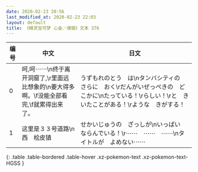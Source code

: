 ```yaml
---
date: 2020-02-23 20:56
last_modified_at: 2020-02-23 22:03
layout: default
title: 《精灵宝可梦 心金／魂银》文本 376
---
```

| 编号 | 中文 | 日文 |
| ---- | ---- | ---- |
| 0 | 呵,呵⋯⋯\n终于离开洞窟了,\r里面远比想象的\n要大得多啊。\f没能全部看完,\f就累得出来了。 | うずもれのとう　は\nタンバシティの　さらに　おく\rだんがいぜっぺきの　どこかに\nたっている！\rらしい！\rと　きいたことがある！\rような　きがする！ |
| 1 | 这里是３３号道路\n西　桧皮镇 | せかいじゅうの　ざっしが\nいっぱい　ならんでいる！\r⋯⋯　⋯⋯　⋯⋯\nタイトルが　よめない⋯⋯ |
{: .table .table-bordered .table-hover .xz-pokemon-text .xz-pokemon-text-HGSS }